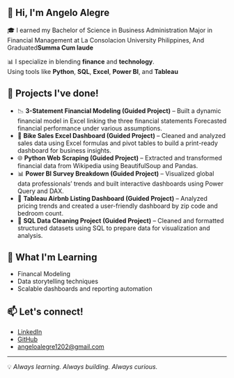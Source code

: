 ## 👋 Hi, I'm Angelo Alegre

🎓  I earned my Bachelor of Science in Business Administration Major in Financial Management at La Consolacion University Philippines, And Graduated**Summa Cum laude**

     

📊 I specialize in blending **finance** and **technology**.  
Using tools like **Python**, **SQL**, **Excel**, **Power BI**, and **Tableau**

## 🚀 Projects I've done! 
- 📉 **3-Statement Financial Modeling (Guided Project)** – Built a dynamic financial model in Excel linking the three financial statements Forecasted financial performance under various assumptions.
- 🔎 **Bike Sales Excel Dashboard (Guided Project)**  – Cleaned and analyzed sales data using Excel formulas and pivot tables to build a print-ready dashboard for business insights.
- 🌐 **Python Web Scraping (Guided Project)** – Extracted and transformed financial data from Wikipedia using BeautifulSoup and Pandas.
- 📊 **Power BI Survey Breakdown (Guided Project)** – Visualized global data professionals’ trends and built interactive dashboards using Power Query and DAX.
- 🏡 **Tableau Airbnb Listing Dashboard (Guided Project)** – Analyzed pricing trends and created a user-friendly dashboard by zip code and bedroom count.
- 💾 **SQL Data Cleaning Project (Guided Project)** – Cleaned and formatted structured datasets using SQL to prepare data for visualization and analysis.

## 🧠 What I'm Learning
- Financal Modeling 
- Data storytelling techniques  
- Scalable dashboards and reporting automation  

## 📫 Let's connect!
- [LinkedIn](https://www.linkedin.com/in/angeloalegre)  
- [GitHub](https://github.com/AngeloAlegre1202)  
- angeloalegre1202@gmail.com

---

💡 *Always learning. Always building. Always curious.*
